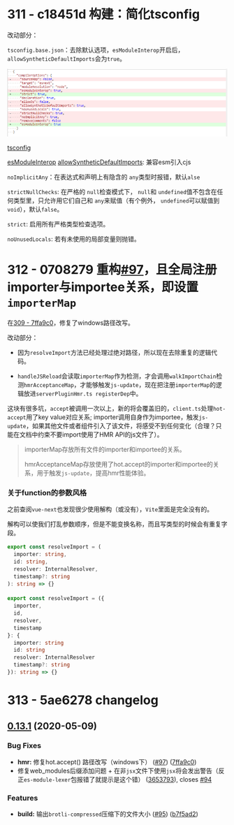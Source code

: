 # 311 - c18451d 构建：简化tsconfig

改动部分：

`tsconfig.base.json`：去除默认选项，`esModuleInterop`开启后，`allowSyntheticDefaultImports`会为`true`。

![1](1.png)

[tsconfig](https://www.tslang.cn/docs/handbook/compiler-options.html)

[esModuleInterop](https://zhuanlan.zhihu.com/p/148081795) [allowSyntheticDefaultImports](https://blog.leodots.me/post/40-think-about-allowSyntheticDefaultImports.html): 兼容esm引入cjs

`noImplicitAny`：在表达式和声明上有隐含的 `any`类型时报错，默认`alse`

`strictNullChecks`: 在严格的 `null`检查模式下， `null`和 `undefined`值不包含在任何类型里，只允许用它们自己和 `any`来赋值（有个例外， `undefined`可以赋值到 `void`），默认`false`。

`strict`: 启用所有严格类型检查选项。

`noUnusedLocals`:  若有未使用的局部变量则抛错。



# 312 - 0708279 重构[#97](https://github.com/vitejs/vite/pull/95)，且全局注册importer与importee关系，即设置`importerMap`

在[309 - 7ffa9c0](https://github.com/Kingbultsea/vite-analysis/blob/master/301-310/301-310.md#309---7ffa9c0-97-windows-hmr)，修复了windows路径改写。

改动部分：

- 因为`resolveImport`方法已经处理过绝对路径，所以现在去除重复的逻辑代码。

- `handleJSReload`会读取`importerMap`作为检测，才会调用`walkImportChain`检测`hmrAcceptanceMap`，才能够触发`js-update`，现在把注册`importerMap`的逻辑放进`serverPluginHmr.ts registerDep`中。

这块有很多坑，`accept`被调用一次以上，新的将会覆盖旧的，`client.ts`处理`hot-accept`用了key value对应关系; importer调用自身作为importee，触发`js-update`，如果其他文件或者组件引入了该文件，将感受不到任何变化（合理？只能在文档中约束不要import使用了HMR API的js文件了）。

> importerMap存放所有文件的importer和importee的关系。
>
> hmrAcceptanceMap存放使用了hot.accept的importer和importee的关系，用于触发`js-update`，提高hmr性能体验。

### 关于function的参数风格

之前查阅`vue-next`也发现很少使用解构（或没有），`Vite`里面是完全没有的。

解构可以使我们打乱参数顺序，但是不能变换名称，而且写类型的时候会有重复字段。

```typescript
export const resolveImport = (
  importer: string,
  id: string,
  resolver: InternalResolver,
  timestamp?: string
): string => {}

export const resolveImport = ({
  importer,
  id,
  resolver,
  timestamp
}: {
  importer: string
  id: string
  resolver: InternalResolver
  timestamp?: string
}): string => {}
```



# 313 - 5ae6278 changelog

## [0.13.1](https://github.com/vuejs/vite/compare/v0.13.0...v0.13.1) (2020-05-09)

### Bug Fixes

- **hmr:** 修复hot.accept() 路径改写（windows下） ([#97](https://github.com/vuejs/vite/issues/97)) ([7ffa9c0](https://github.com/vuejs/vite/commit/7ffa9c0b953f4a78251a8c379a2edf8e31fd368b))
- 修复web_modules后缀添加问题 + 在非`jsx`文件下使用`jsx`将会发出警告（反正`es-module-lexer`包报错了就提示是这个错） ([3653793](https://github.com/vuejs/vite/commit/3653793a2f713b126aaefb01b00878614fc4c63c)), closes [#94](https://github.com/vuejs/vite/issues/94)

### Features

- **build:** 输出`brotli-compressed`压缩下的文件大小 ([#95](https://github.com/vuejs/vite/issues/95)) ([b7f5ad2](https://github.com/vuejs/vite/commit/b7f5ad245f10efac89be0954155639e310c46e00))


